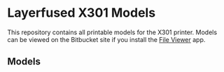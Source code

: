 # Layerfused X301 Models

This repository contains all printable models for the X301 printer.  Models can be viewed on the Bitbucket site if you install the [File Viewer](https://marketplace.atlassian.com/apps/1214164/file-viewer-for-bitbucket-cloud) app.

## Models